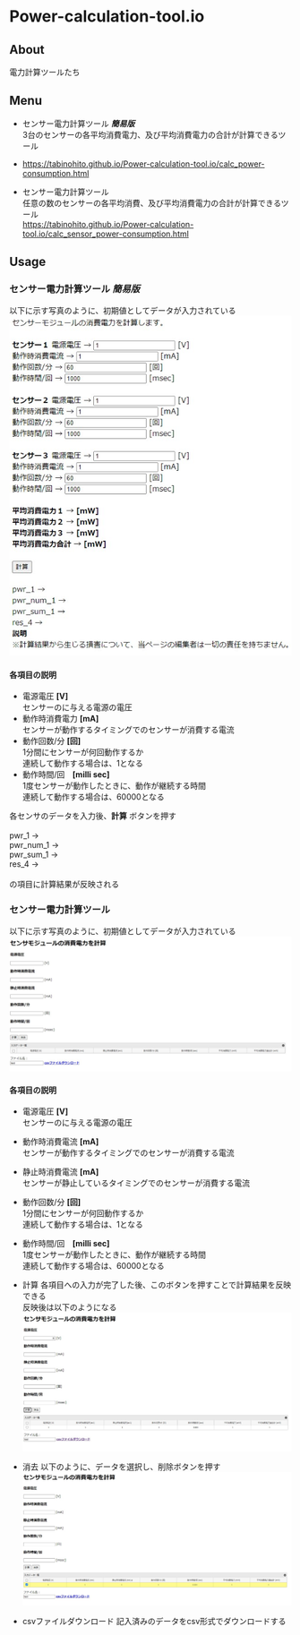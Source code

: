 # Power-calculation-tool.io
## About
電力計算ツールたち

## Menu
- センサー電力計算ツール ***簡易版*** <br>
3台のセンサーの各平均消費電力、及び平均消費電力の合計が計算できるツール
- https://tabinohito.github.io/Power-calculation-tool.io/calc_power-consumption.html

- センサー電力計算ツール<br>
任意の数のセンサーの各平均消費、及び平均消費電力の合計が計算できるツール  
https://tabinohito.github.io/Power-calculation-tool.io/calc_sensor_power-consumption.html

## Usage
### センサー電力計算ツール ***簡易版*** <br>
以下に示す写真のように、初期値としてデータが入力されている
![easy-tool](https://github.com/tabinohito/Power-calculation-tool.io/blob/images/images/easy-tool-menu.jpg)

#### 各項目の説明 <br>
- 電源電圧 **[V]**<br>
センサーのに与える電源の電圧
- 動作時消費電力 **[mA]**<br>
センサーが動作するタイミングでのセンサーが消費する電流
- 動作回数/分 **[回]**<br>
1分間にセンサーが何回動作するか <br>
連続して動作する場合は、1となる <br>
- 動作時間/回　**[milli sec]**<br>
1度センサーが動作したときに、動作が継続する時間 <br>
連続して動作する場合は、60000となる <br>

各センサのデータを入力後、********計算******** ボタンを押す <br>
<br>
pwr_1 → <br>
pwr_num_1 → <br>
pwr_sum_1 → <br>
res_4 → <br>
<br>
の項目に計算結果が反映される

### センサー電力計算ツール <br>
以下に示す写真のように、初期値としてデータが入力されている
![tool](https://github.com/tabinohito/Power-calculation-tool.io/blob/images/images/tool-menu.jpg)

#### 各項目の説明 <br>
- 電源電圧 **[V]**<br>
センサーのに与える電源の電圧
- 動作時消費電流 **[mA]**<br>
センサーが動作するタイミングでのセンサーが消費する電流
- 静止時消費電流 **[mA]**<br>
センサーが静止しているタイミングでのセンサーが消費する電流
- 動作回数/分 **[回]**<br>
1分間にセンサーが何回動作するか <br>
連続して動作する場合は、1となる <br>
- 動作時間/回　**[milli sec]**<br>
1度センサーが動作したときに、動作が継続する時間 <br>
連続して動作する場合は、60000となる <br>
- 計算
各項目への入力が完了した後、このボタンを押すことで計算結果を反映できる <br>
反映後は以下のようになる <br>
![入力後](https://github.com/tabinohito/Power-calculation-tool.io/blob/images/images/入力後.jpg)
- 消去
以下のように、データを選択し、削除ボタンを押す
![選択後](https://github.com/tabinohito/Power-calculation-tool.io/blob/images/images/選択済み.jpg)

- csvファイルダウンロード
記入済みのデータをcsv形式でダウンロードする
